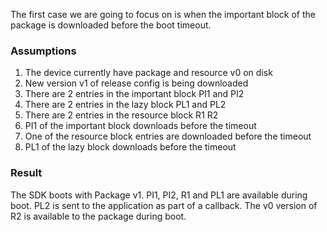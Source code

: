 The first case we are going to focus on is when the important block of the package is downloaded before the boot timeout.

### Assumptions

1. The device currently have package and resource v0 on disk
2. New version v1 of release config is being downloaded
3. There are 2 entries in the important block PI1 and PI2
4. There are 2 entries in the lazy block PL1 and PL2
5. There are 2 entries in the resource block R1 R2
6. PI1 of the important block downloads before the timeout
7. One of the resource block entries are downloaded before the timeout
8. PL1 of the lazy block downloads before the timeout

### Result

The SDK boots with Package v1. PI1, PI2, R1 and PL1 are available during boot. PL2 is sent to the application as part of a callback. The v0 version of R2 is available to the package during boot.

